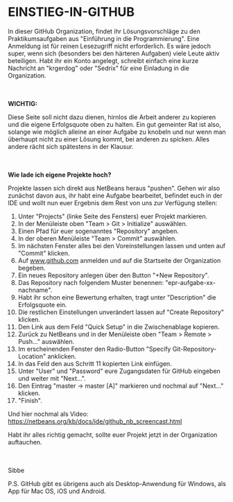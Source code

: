 EINSTIEG-IN-GITHUB
==================

In dieser GitHub Organization, findet ihr Lösungsvorschläge zu den Praktikumsaufgaben aus "Einführung in die Programmierung". Eine Anmeldung ist für reinen Lesezugriff nicht erforderlich. Es wäre jedoch super, wenn sich (besonders bei den härteren Aufgaben) viele Leute aktiv beteiligen. Habt ihr ein Konto angelegt, schreibt einfach eine kurze Nachricht an "krgerdog" oder "Sedrix" für eine Einladung in die Organization.

<br></br>
<b>WICHTIG:</b>

Diese Seite soll nicht dazu dienen, hirnlos die Arbeit anderer zu kopieren und die eigene Erfolgsquote oben zu halten. Ein gut gemeinter Rat ist also, solange wie möglich alleine an einer Aufgabe zu knobeln und nur wenn man überhaupt nicht zu einer Lösung kommt, bei anderen zu spicken. Alles andere rächt sich spätestens in der Klausur.

<br></br>
<b>Wie lade ich eigene Projekte hoch?</b>

Projekte lassen sich direkt aus NetBeans heraus "pushen". Gehen wir also zunächst davon aus, ihr habt eine Aufgabe bearbeitet, befindet euch in der IDE und wollt nun euer Ergebnis dem Rest von uns zur Verfügung stellen:

1. Unter "Projects" (linke Seite des Fensters) euer Projekt markieren.
2. In der Menüleiste oben "Team > Git > Initialize" auswählen.
3. Einen Pfad für euer sogenanntes "Repository" angeben.
4. In der oberen Menüleiste "Team > Commit" auswählen.
5. Im nächsten Fenster alles bei den Voreinstellungen lassen und unten auf "Commit" klicken.
6. Auf www.github.com anmelden und auf die Startseite der Organization begeben.
7. Ein neues Repository anlegen über den Button "+New Repository".
8. Das Repository nach folgendem Muster benennen: "epr-aufgabe-xx-nachname".
9. Habt ihr schon eine Bewertung erhalten, tragt unter "Description" die Erfolgsquote ein.
10. Die restlichen Einstellungen unverändert lassen auf "Create Repository" klicken.
11. Den Link aus dem Feld "Quick Setup" in die Zwischenablage kopieren.
12. Zurück zu NetBeans und in der Menüleiste oben "Team > Remote > Push..." auswählen.
13. Im erscheinenden Fenster den Radio-Button "Specify Git-Repository-Location" anklicken.
14. In das Feld den aus Schritt 11 kopierten Link einfügen.
15. Unter "User" und "Password" eure Zugangsdaten für GitHub eingeben und weiter mit "Next...".
16. Den Eintrag "master -> master [A]" markieren und nochmal auf "Next..." klicken.
17. "Finish".

Und hier nochmal als Video: https://netbeans.org/kb/docs/ide/github_nb_screencast.html

Habt ihr alles richtig gemacht, sollte euer Projekt jetzt in der Organization auftauchen.

<br></br>
Sibbe

P.S. GitHub gibt es übrigens auch als Desktop-Anwendung für Windows, als App für Mac OS, iOS und Android.
